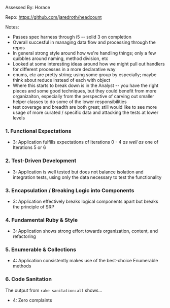 Assessed By: Horace

Repo: https://github.com/jaredroth/headcount

Notes:

* Passes spec harness through i5 -- solid 3 on completion
* Overall succesful in managing data flow and processing through the repos
* In general strong style around how we're handling things; only a few quibbles around naming, method division, etc
* Looked at some interesting ideas around how we might pull out handlers for different processes in a more declarative way
* enums, etc are pretty string; using some group by especially; maybe think about reduce instead of each with object
* Where this starts to break down is in the Analyst -- you have the right pieces and some good techniques, but they could benefit from more organizaiton,
especially from the perspective of carving out smaller helper classes to do some of the lower responsibilities
* test coverage and breadth are both great; still would like to see more usage of more curated / specific data and attacking the tests
at lower levels

### 1. Functional Expectations

* 3: Application fulfills expectations of Iterations 0 - 4 *as well as* one of Iterations 5 or 6

### 2. Test-Driven Development

* 3: Application is well tested but does not balance isolation and integration tests, using only the data necessary to test the functionality

### 3. Encapsulation / Breaking Logic into Components

* 3: Application effectively breaks logical components apart but breaks the principle of SRP

### 4. Fundamental Ruby & Style

* 3:  Application shows strong effort towards organization, content, and refactoring

### 5. Enumerable & Collections

* 4: Application consistently makes use of the best-choice Enumerable methods

### 6. Code Sanitation

The output from `rake sanitation:all` shows...

* 4: Zero complaints
